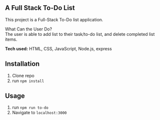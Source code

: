 

## A Full Stack To-Do List

 This project is a Full-Stack To-Do list application.

 What Can the User Do?  
 The user is able to add list to their task/to-do list, and delete completed list items.

 **Tech used:** HTML, CSS, JavaScript, Node.js, express


## Installation

1. Clone repo
2. run `npm install`

## Usage

1. run `npm run to-do`
2. Navigate to `localhost:3000`

